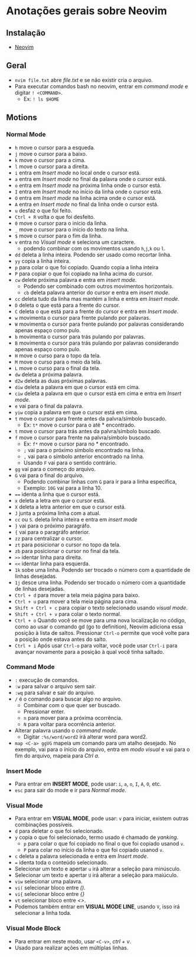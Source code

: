 # Anotações gerais sobre Neovim

## Instalação
- [Neovim](https://github.com/neovim/neovim/wiki/Installing-Neovim)


## Geral
- `nvim file.txt` abre *file.txt* e se não existir cria o arquivo.
- Para executar comandos bash no neovim, entrar em *command mode* e digitar `! <COMMAND>`.
  - Ex: `! ls $HOME`

## Motions

### Normal Mode
- `h` move o cursor para a esqueda.
- `j` move o cursor para a baixo.
- `k` move o cursor para a cima.
- `l` move o cursor para a direita.
- `i` entra em *Insert mode* no local onde o cursor está.
- `a` entra em *Insert mode* no final da palavra onde o cursor está.
- `o` entra em *Insert mode* na próxima linha onde o cursor está.
- `I` entra em *Insert mode* no início da linha onde o cursor está.
- `O` entra em *Insert mode* na linha acima onde o cursor está.
- `A` entra en *Insert mode* no final da linha onde o cursor está.
- `u` desfaz o que foi feito.
- `Ctrl + R` volta o que foi desfeito.
- `0` move o cursor para o início da linha.
- `_` move o cursor para o início do texto na linha.
- `$` move o cursor para o fim da linha.
- `v` entra no *Visual mode* e seleciona um caractere.
  - podendo combinar com os movimentos usando `h`,`j`,`k` ou `l`.
- `dd` deleta a linha inteira. Podendo ser usado como recortar linha.
- `yy` copia a linha inteira.
- `p` para colar o que foi copiado. Quando copia a linha inteira
- `P` para copiar o que foi copiado na linha acima do cursor.
- `cw` delete próxima palavra e entra em *insert mode*.
  - Podendo ser combinado com outros movimentos horizontais.
  - `cb` deleta palavra anterior do cursor e entra em *insert mode*.
- `cc` deleta tudo da linha mas mantém a linha e entra em *Insert mode*.
- `D` deleta o que está para a frente do cursor.
- `C` deleta o que está para a frente do cursor e entra em *Insert mode*.
- `w` movimenta o cursor para frente pulando por palavras.
- `W` movimenta o cursor para frente pulando por palavras considerando apenas espaço como pulo.
- `b` movimenta o cursor para trás pulando por palavras.
- `B` movimenta o cursor para trás pulando por palavras considerando apenas espaço como pulo.
- `H` move o curso para o topo da tela.
- `M` move o curso para o meio da tela.
- `L` move o curso para o final da tela.
- `dw` deleta a próxima palavra.
- `d2w` deleta as duas próximas palavras.
- `diw` deleta a palavra em que o cursor está em cima.
- `ciw` deleta a palavra em que o cursor está em cima e entra em *Insert mode*.
- `e` vai para o final da palavra.
- `yiw` copia a palavra em que o cursor está em cima.
- `t` move o cursor para frente antes da palvra/símbolo buscado.
  - Ex: `t*` move o cursor para o até * encontrado.
- `t` move o cursor para trás antes da palvra/símbolo buscado.
- `f` move o cursor para frente na palvra/símbolo buscado.
  - Ex: `f*` move o cursor para no * encontrado.
  - `;` vai para o próximo símbolo encontrado na linha.
  - `,` vai para o símbolo anterior encontrado na linha.
  - Usando `F` vai para o sentido contrário.
- `gg` vai para o começo do arquivo.
- `G` vai para o final do arquivo.
  - Podendo combinar linhas com `G` para ir para a linha específica,
  - Exemplo: `10G` vai para a linha 10.
- `==` identa a linha que o cursor está.
- `x` deleta a letra em que o cursor está.
- `X` deleta a letra anterior em que o cursor está.
- `J` junta a próxima linha com a atual.
- `cc` ou `S`. deleta linha inteira e entra em *insert mode*
- `}` vai para o próximo paragráfo.
- `{` vai para o paragráfo anterior.
- `zz` para centralizar o cursor.
- `zt` para posicionar o cursor no topo da tela.
- `zb` para posicionar o cursor no final da tela.
- `>>` identar linha para direita.
- `<<` identar linha para esquerda.
- `1k` sobe uma linha. Podendo ser trocado o número com a quantidade de linhas desejadas.
- `1j` desce uma linha. Podendo ser trocado o número com a quantidade de linhas desejadas.
- `Ctrl + d` para mover a tela meia página para baixo.
- `Ctrl + u` para mover a tela meia página para cima.
- `Shift + Ctrl + c` para copiar o texto selecionado usando *visual mode*.
- `Shift + Ctrl + v` para colar o texto normal.
- `Ctrl + o` Quando você se move para uma nova localização no código, como ao usar o comando gd (go to definition),
Neovim adiciona essa posição à lista de saltos. Pressionar `Ctrl-o` permite que você volte para a posição onde estava antes do salto.
- `Ctrl + i` Após usar `Ctrl-o` para voltar, você pode usar `Ctrl-i` para avançar novamente para a posição à qual você tinha saltado.

### Command Mode
- `:` execução de comandos.
- `:w` para salvar o arquivo sem sair.
- `:wq` para salvar e sair do arquivo.
- `/` é o comando para buscar algo no arquivo.
  - Combinar com o que quer ser buscado.
  - Pressionar enter.
  - `n` para mover para a próxima ocorrência.
  - `N` para voltar para ocorrência anterior.
- Alterar palavra usando o *command mode*.
  - Digitar `:%s/word/word2` irá alterar word para word2.
- `map <C-a> ggVG` mapeia um comando para um atalho desejado. No exemplo, vai para o ínicio do arquivo, entra em *modo visual* e vai para o fim do arquivo, mapeia para *Ctrl a*.

### Insert Mode
- Para entrar em **INSERT MODE**, pode usar: `i`, `a`, `o`, `I`, `A`, `O`, etc.
- `esc` para sair do mode e ir para *Normal mode*.

### Visual Mode
- Para entrar em **VISUAL MODE**, pode usar: `v` para iniciar, existem outras combinações possíveis.
- `d` para deletar o que foi selecionado.
- `y` copia o que foi selecionado, termo usado é chamado de *yanking*.
  - `p` para colar o que foi copiado no final o que foi copiado usanod `v`.
  - `P` para colar no início da linha o que foi copiado usanod `v`.
- `c` deleta a palavra selecionada e entra em *Insert mode*.
- `=` identa toda o conteúdo selecionado.
- Selecionar um texto e apertar `u` irá alterar a seleção para minúsculo.
- Selecionar um texto e apertar `U` irá alterar a seleção para maiúculo.
- `viw` selecionar uma palavra.
- `vi(` selecionar bloco entre *()*.
- `vi{` selecionar bloco entre *{}*
- `vt` selecionar bloco entre *<>*.
- Podemos também entrar em **VISUAL MODE LINE**, usando `V`, isso irá selecionar a linha toda.

### Visual Mode Block
- Para entrar em neste modo, usar `<C-v>`, *ctrl + v*.
- Usado para realizar ações em múltiplas linhas.
